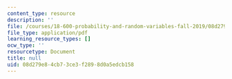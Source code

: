 ```yaml
---
content_type: resource
description: ''
file: /courses/18-600-probability-and-random-variables-fall-2019/08d279e84cb73ce3f2898d0a5edcb158_MIT18_600F19_lec13.pdf
file_type: application/pdf
learning_resource_types: []
ocw_type: ''
resourcetype: Document
title: null
uid: 08d279e8-4cb7-3ce3-f289-8d0a5edcb158
---
```

